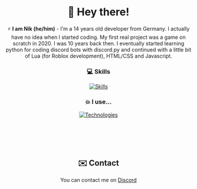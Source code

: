 <div align="center">
<h1>👋 Hey there!</h1>

⚡️ **I am Nik (he/him)** - I'm a 14 years old developer from Germany. I actually have no idea when I started coding. My first real project was a game on scratch in 2020. I was 10 years back then. I eventually started learning python for coding discord bots with discord.py and continued with a little bit of Lua (for Roblox development), HTML/CSS and Javascript.

### 💻 Skills

[![Skills](https://skillicons.dev/icons?i=py,html,css,js,nodejs,react,next,tailwind)](https://skillicons.dev)

### 💥 I use...

[![Technologies](https://skillicons.dev/icons?i=vscode,idea,github,raspberrypi,replit,discord)](https://skillicons.dev)

<br>
<br>
<br>

<img src="https://lanyard.cnrad.dev/api/969253860508061737?amp;borderRadius=25px" alt=""></img>

## ✉️ Contact

You can contact me on [Discord](https://discord.com/users/969253860508061737)
</div>
